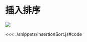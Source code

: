 # 插入排序

![](https://limy-1309594960.cos.ap-beijing.myqcloud.com/202209261915251.gif)

<<< ./snippets/insertionSort.js#code
